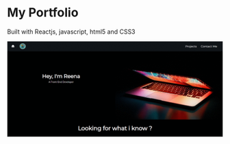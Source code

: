 # My Portfolio 

Built with Reactjs, javascript, html5 and CSS3

<img src=https://github.com/reenapanwar23/portfolio/blob/gh-pages/assets/Webgif.gif alt="Draft Portfolio"/>
